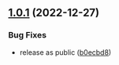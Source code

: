 ## [1.0.1](https://github.com/Greenroom-Robotics/canary/compare/v1.0.0...v1.0.1) (2022-12-27)


### Bug Fixes

* release as public ([b0ecbd8](https://github.com/Greenroom-Robotics/canary/commit/b0ecbd81e983c6f2a49417861844aa73f5d4a5f1))
